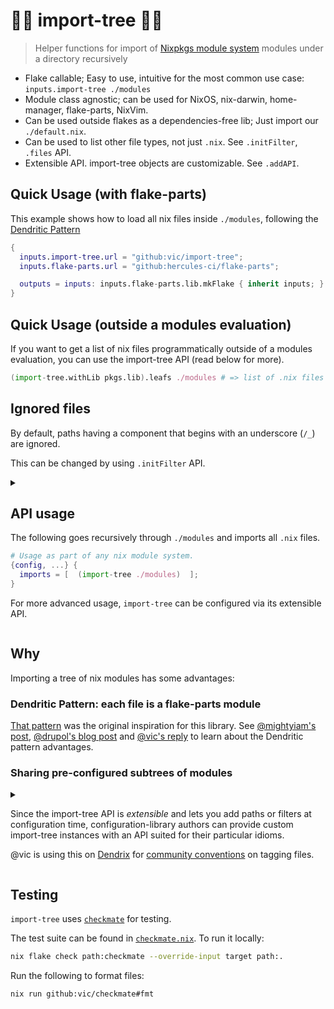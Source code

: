 # 🌲🌴 import-tree 🎄🌳

> Helper functions for import of [Nixpkgs module system](https://nix.dev/tutorials/module-system/) modules under a directory recursively

- Flake callable; Easy to use, intuitive for the most common use case: `inputs.import-tree ./modules`
- Module class agnostic; can be used for NixOS, nix-darwin, home-manager, flake-parts, NixVim.
- Can be used outside flakes as a dependencies-free lib; Just import our `./default.nix`.
- Can be used to list other file types, not just `.nix`. See `.initFilter`, `.files` API.
- Extensible API. import-tree objects are customizable. See `.addAPI`.

## Quick Usage (with flake-parts)

This example shows how to load all nix files inside `./modules`, following the
[Dendritic Pattern](https://github.com/mightyiam/dendritic)

```nix
{
  inputs.import-tree.url = "github:vic/import-tree";
  inputs.flake-parts.url = "github:hercules-ci/flake-parts";

  outputs = inputs: inputs.flake-parts.lib.mkFlake { inherit inputs; } (inputs.import-tree ./modules);
}
```

## Quick Usage (outside a modules evaluation)

If you want to get a list of nix files programmatically outside of a modules evaluation,
you can use the import-tree API (read below for more).

```nix
(import-tree.withLib pkgs.lib).leafs ./modules # => list of .nix files
```

## Ignored files

By default, paths having a component that begins with an underscore (`/_`) are ignored.

This can be changed by using `.initFilter` API.

<details>
  <summary>

## API usage

The following goes recursively through `./modules` and imports all `.nix` files.

```nix
# Usage as part of any nix module system.
{config, ...} {
  imports = [  (import-tree ./modules)  ];
}
```

For more advanced usage, `import-tree` can be configured via its extensible API.

</summary>

## Obtaining the API

When used as a flake, the flake outputs attrset is the primary callable.
Otherwise, importing the `default.nix` that is at the root of this repository will evaluate into the same attrset.
This callable attrset is referred to as `import-tree` in this documentation.

## `import-tree`

Takes a single argument: path or deeply nested list of path.
Returns a module that imports the discovered files.
For example, given the following file tree:

```
default.nix
modules/
  a.nix
  subdir/
    b.nix
```

The following

```nix
{lib, config, ...} {
  imports = [ (import-tree ./modules) ];
}
```

Is similar to

```nix
{lib, config, ...} {
  imports = [
    {
      imports = [
        ./modules/a.nix
        ./modules/subdir/b.nix
      ];
    }
  ];
}
```

If given a deeply nested list of paths the list will be flattened and results concatenated.
The following is valid usage:

```nix
{lib, config, ...} {
  imports = [ (import-tree [./a [./b]]) ];
}
```

Other import-tree objects can also be given as arguments (or in lists) as if they were paths.

As an special case, when the single argument given to an `import-tree` object is an
attribute-set containing an `options` attribute, the `import-tree` object
assumes it is being evaluated as a module. This way, a pre-configured `import-tree` can
also be used directly in a list of module imports.

This is useful for authors exposing pre-configured `import-tree`s that users can directly
add to their import list or continue configuring themselves using its API.

```nix
let
  # imagine this configured tree comes from some author's flake or library.
  # library author can extend an import-tree with custom API methods
  # according to the library's directory and file naming conventions.
  configured-tree = import-tree.addAPI {
    # the knowledge of where modules are located inside the library structure
    # or which filters/regexes/transformations to apply are abstracted 
    # from the user by the author providing a meaningful API.
    maximal = self: self.addPath ./modules;
    minimal = self: self.maximal.filter (lib.hasInfix "minimal");
  };
in {
  # the library user can directly import or further configure an import-tree.
  imports = [ configured-tree.minimal ];
}
```

## Configurable behavior

`import-tree` objects with custom behavior can be obtained using a builder pattern.
For example:

```nix
lib.pipe import-tree [
  (i: i.map lib.traceVal) # trace all paths. useful for debugging what is being imported.
  (i: i.filter (lib.hasInfix ".mod.")) # filter nix files by some predicate
  (i: i ./modules) # finally, call the configured import-tree with a path
]
```

Here is a simpler but less readable equivalent:

```nix
((import-tree.map lib.traceVal).filter (lib.hasInfix ".mod.")) ./modules
```

### `import-tree.filter` and `import-tree.filterNot`

`filter` takes a predicate function `path -> bool`. Only paths for which the filter returns `true` are selected:

> \[!NOTE\]
> Only files with suffix `.nix` are candidates.

```nix
# import-tree.filter : (path -> bool) -> import-tree

import-tree.filter (lib.hasInfix ".mod.") ./some-dir
```

`filter` can be applied multiple times, in which case only the files matching _all_ filters will be selected:

```nix
lib.pipe import-tree [
  (i: i.filter (lib.hasInfix ".mod."))
  (i: i.filter (lib.hasSuffix "default.nix"))
  (i: i ./some-dir)
]
```

Or, in a simpler but less readable way:

```nix
(import-tree.filter (lib.hasInfix ".mod.")).filter (lib.hasSuffix "default.nix") ./some-dir
```

See also `import-tree.initFilter`.

### `import-tree.match` and `import-tree.matchNot`

`match` takes a regular expression. The regex should match the full path for the path to be selected. Matching is done with `builtins.match`.

```nix
# import-tree.match : regex -> import-tree

import-tree.match ".*/[a-z]+@(foo|bar)\.nix" ./some-dir
```

`match` can be applied multiple times, in which case only the paths matching _all_ regex patterns will be selected, and can be combined with any number of `filter`, in any order.

### `import-tree.map`

`map` can be used to transform each path by providing a function.

e.g. to convert the path into a module explicitly:

```nix
# import-tree.map : (path -> any) -> import-tree

import-tree.map (path: {
  imports = [ path ];
  # assuming such an option is declared
  automaticallyImportedPaths = [ path ];
})
```

`map` can be applied multiple times, composing the transformations:

```nix
lib.pipe import-tree [
  (i: i.map (lib.removeSuffix ".nix"))
  (i: i.map builtins.stringLength)
] ./some-dir
```

The above example first removes the `.nix` suffix from all selected paths, then takes their lengths.

Or, in a simpler but less readable way:

```nix
((import-tree.map (lib.removeSuffix ".nix")).map builtins.stringLength) ./some-dir
```

`map` can be combined with any number of `filter` and `match` calls, in any order, but the (composed) transformation is applied _after_ the filters, and only to the paths that match all of them.

### `import-tree.addPath`

`addPath` can be used to prepend paths to be filter as a setup for import-tree.
This function can be applied multiple times.

```nix
# import-tree.addPath : (path_or_list_of_paths) -> import-tree

# Both of these result in the same imported files.
# however, the first adds ./vendor as a *pre-configured* path.
# and the final user can supply ./modules or [] empty.
(import-tree.addPath ./vendor) ./modules
import-tree [./vendor ./modules]
```

### `import-tree.addAPI`

`addAPI` extends the current import-tree object with new methods.
The API is cumulative, meaning that this function can be called multiple times.

`addAPI` takes an attribute set of functions taking a single argument:
`self` which is the current import-tree object.

```nix
# import-tree.addAPI : api-attr-set -> import-tree

import-tree.addAPI {
  maximal = self: self.addPath ./modules;
  feature = self: featureName: self.maximal.filter (lib.hasInfix feature);
  minimal = self: self.feature "minimal";
}
```

on the previous API, users can call `import-tree.feature "+vim"` or `import-tree.minimal`, etc.

### `import-tree.withLib`

> \[!NOTE\]
> `withLib` is required prior to invocation of any of `.leafs` or `.pipeTo`.
> Because with the use of those functions the implementation does not have access to a `lib` that is provided as a module argument.

```nix
# import-tree.withLib : lib -> import-tree

import-tree.withLib pkgs.lib
```

### `import-tree.pipeTo`

`pipeTo` takes a function that will receive the list of paths.
When configured with this, `import-tree` will not return a nix module but the result of the function being piped to.

```nix
# import-tree.pipeTo : ([paths] -> any) -> import-tree

import-tree.pipeTo lib.id # equivalent to  `.leafs`
```

### `import-tree.leafs`

`leafs` takes no arguments, it is equivalent to calling `import-tree.pipeTo lib.id`. That is, instead of producing a nix module, just return the list of results.

```nix
# import-tree.leafs : import-tree

import-tree.leafs
```

### `import-tree.new`

Returns a fresh import-tree with empty state. If you previously had any path, lib, filter, etc,
you might need to set them on the new empty tree.

### `import-tree.initFilter`

*Replaces* the initial filter which defaults to: Include files with `.nix` suffix and not having `/_` infix.

_NOTE_: initFilter is non-accumulating and is the *first* filter to run before those accumulated via `filter`/`match`.

You can use this to make import-tree scan for other file types or change the ignore convention.

```nix
# import-tree.initFilter : (path -> bool) -> import-tree

import-tree.initFilter (p: lib.hasSuffix ".nix" p && !lib.hasInfix "/ignored/") # nix files not inside /ignored/
import-tree.initFilter (lib.hasSuffix ".md")  # scan for .md files everywhere, nothing ignored.
```

### `import-tree.files`

A shorthand for `import-tree.leafs.result`. Returns a list of matching files.

This can be used when you don't want to import the tree, but just get a list of files from it.

Useful for listing files other than `.nix`, for example, for passing all `.js` files to a minifier:

_TIP_: remember to use `withLib` when *not* using import-tree as a module import.

```nix
# import-tree.files : [ <list-of-files> ]

((import-tree.withLib lib).initFilter (lib.hasSuffix ".js")).files # => list of all .js files
```

### `import-tree.result`

Exactly the same as calling the import-tree object with an empty list `[ ]`.
This is useful for import-tree objects that already have paths configured via `.addPath`.

```nix
# import-tree.result : <module-or-piped-result>

# these two are exactly the same:
(import-tree.addPath ./modules).result
(import-tree.addPath ./modules) [ ]
```

</details>

## Why

Importing a tree of nix modules has some advantages:

### Dendritic Pattern: each file is a flake-parts module

[That pattern](https://github.com/mightyiam/dendritic) was the original inspiration for this library.
See [@mightyiam's post](https://discourse.nixos.org/t/pattern-each-file-is-a-flake-parts-module/61271),
[@drupol's blog post](https://not-a-number.io/2025/refactoring-my-infrastructure-as-code-configurations/) and
[@vic's reply](https://discourse.nixos.org/t/how-do-you-structure-your-nixos-configs/65851/8)
to learn about the Dendritic pattern advantages.

### Sharing pre-configured subtrees of modules

<details>
<summary>

Since the import-tree API is _extensible_ and lets you add paths or
filters at configuration time, configuration-library authors can
provide custom import-tree instances with an API suited for their
particular idioms.

@vic is using this on [Dendrix](https://github.com/vic/dendrix) for [community conventions](https://github.com/vic/dendrix/blob/main/dev/modules/community/_pipeline.nix) on tagging files.

</summary>

This would allow us to have community-driven *sets* of configurations,
much like those popular for editors: spacemacs/lazy-vim distributions.

Imagine an editor distribution exposing the following flake output:

```nix
# editor-distro's flakeModule
{inputs, lib, ...}:
let 
  flake.lib.modules-tree = lib.pipe inputs.import-tree [
    (i: i.addPath ./modules)
    (i: i.addAPI { inherit on off exclusive; })
    (i: i.addAPI { ruby = self: self.on "ruby"; })
    (i: i.addAPI { python = self: self.on "python"; })
    (i: i.addAPI { old-school = self: self.off "copilot"; })
    (i: i.addAPI { vim-btw = self: self.exclusive "vim" "emacs"; })
  ];

  on = self: flag: self.filter (lib.hasInfix "+${flag}");
  off = self: flag: self.filterNot (lib.hasInfix "+${flag}");
  exclusive = self: onFlag: offFlag: lib.pipe self [
    (self: on self onFlag)
    (self: off self offFlag)
  ];
in
{
  inherit flake;
}
```

Users of such distribution can do:

```nix
# consumer flakeModule
{inputs, lib, ...}: let
  ed-tree = inputs.editor-distro.lib.modules-tree;
in {
  imports = [
    (ed-tree.vim-btw.old-school.on "rust")
  ];
}
```

</details>

## Testing

`import-tree` uses [`checkmate`](https://github.com/vic/checkmate) for testing.

The test suite can be found in [`checkmate.nix`](checkmate.nix). To run it locally:

```sh
nix flake check path:checkmate --override-input target path:.
```

Run the following to format files:

```sh
nix run github:vic/checkmate#fmt
```

